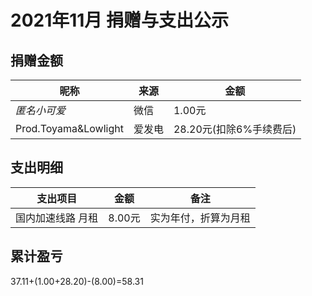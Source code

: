 # 2021年11月 捐赠与支出公示

## 捐赠金额

| 昵称         | 来源   | 金额    |
| ------------ | ------ | ------- |
| *匿名小可爱* | 微信 | 1.00元  |
| Prod.Toyama&Lowlight | 爱发电 | 28.20元(扣除6%手续费后) |

## 支出明细

| 支出项目          | 金额     | 备注                 |
| ----------------- | -------- | -------------------- |
| 国内加速线路 月租 | 8.00元   | 实为年付，折算为月租 |

## 累计盈亏

37.11+(1.00+28.20)-(8.00)=58.31
